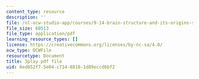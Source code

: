 ```yaml
---
content_type: resource
description: ''
file: /ol-ocw-studio-app/courses/9-14-brain-structure-and-its-origins-spring-2014/8ed852f75e04c71488101d89eccd6bf2_555140.pdf
file_size: 60513
file_type: application/pdf
learning_resource_types: []
license: https://creativecommons.org/licenses/by-nc-sa/4.0/
ocw_type: OCWFile
resourcetype: Document
title: 3play pdf file
uid: 8ed852f7-5e04-c714-8810-1d89eccd6bf2
---
```

